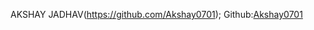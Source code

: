 <!-- For GSoC 2021 submissions, please enter your details here: https://github.com/ankidroid/Anki-Android/wiki/Google-Summer-of-Code-2021/_edit -->
AKSHAY JADHAV(https://github.com/Akshay0701); Github:[Akshay0701](https://github.com/Akshay0701)